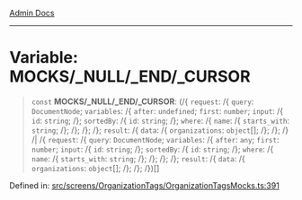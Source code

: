 [Admin Docs](/)

***

# Variable: MOCKS/_NULL/_END/_CURSOR

> `const` **MOCKS/_NULL/_END/_CURSOR**: (/{ `request`: /{ `query`: `DocumentNode`; `variables`: /{ `after`: `undefined`; `first`: `number`; `input`: /{ `id`: `string`; /}; `sortedBy`: /{ `id`: `string`; /}; `where`: /{ `name`: /{ `starts_with`: `string`; /}; /}; /}; /}; `result`: /{ `data`: /{ `organizations`: `object`[]; /}; /}; /} /| /{ `request`: /{ `query`: `DocumentNode`; `variables`: /{ `after`: `any`; `first`: `number`; `input`: /{ `id`: `string`; /}; `sortedBy`: /{ `id`: `string`; /}; `where`: /{ `name`: /{ `starts_with`: `string`; /}; /}; /}; /}; `result`: /{ `data`: /{ `organizations`: `object`[]; /}; /}; /})[]

Defined in: [src/screens/OrganizationTags/OrganizationTagsMocks.ts:391](https://github.com/PalisadoesFoundation/talawa-admin/blob/main/src/screens/OrganizationTags/OrganizationTagsMocks.ts#L391)
